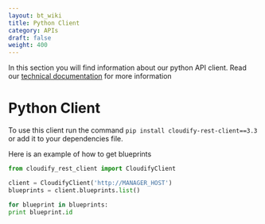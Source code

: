 ```yaml
---
layout: bt_wiki
title: Python Client
category: APIs
draft: false
weight: 400
---
```


In this section you will find information about our python API client.
Read our [technical documentation](http://cloudify-rest-client.readthedocs.org/en/3.3/) for more information

# Python Client

To use this client run the command `pip install cloudify-rest-client==3.3` or add it to your dependencies file.

Here is an example of how to get blueprints

```python
from cloudify_rest_client import CloudifyClient

client = CloudifyClient('http://MANAGER_HOST')
blueprints = client.blueprints.list()

for blueprint in blueprints:
print blueprint.id
```
